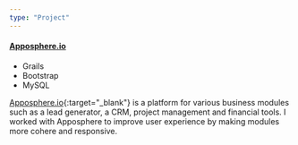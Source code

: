 ```yaml
---
type: "Project"
---
```


<h4>
  <a href="https://www.apposphere.io/" target="_blank">Apposphere.io</a>
</h4>

<ul class="tags">
  <li class="tag">Grails</li>
  <li class="tag">Bootstrap</li>
  <li class="tag">MySQL</li>
</ul>

[Apposphere.io](https://www.apposphere.io/){:target="_blank"} is a platform for various business modules such as a lead generator, a CRM, project management and financial tools. I worked with Apposphere to improve user experience by making modules more cohere and responsive.  
